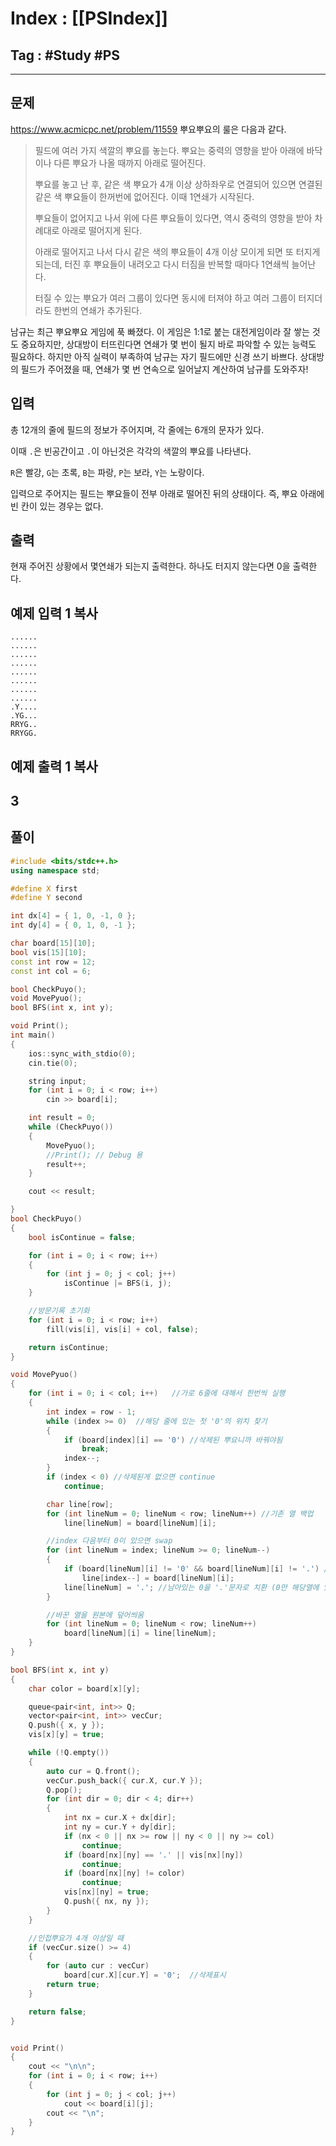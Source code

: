 # Index : [[PSIndex]]
## Tag : #Study #PS
---

## 문제
https://www.acmicpc.net/problem/11559
뿌요뿌요의 룰은 다음과 같다.

> 필드에 여러 가지 색깔의 뿌요를 놓는다. 뿌요는 중력의 영향을 받아 아래에 바닥이나 다른 뿌요가 나올 때까지 아래로 떨어진다.
> 
> 뿌요를 놓고 난 후, 같은 색 뿌요가 4개 이상 상하좌우로 연결되어 있으면 연결된 같은 색 뿌요들이 한꺼번에 없어진다. 이때 1연쇄가 시작된다.
> 
> 뿌요들이 없어지고 나서 위에 다른 뿌요들이 있다면, 역시 중력의 영향을 받아 차례대로 아래로 떨어지게 된다.
> 
> 아래로 떨어지고 나서 다시 같은 색의 뿌요들이 4개 이상 모이게 되면 또 터지게 되는데, 터진 후 뿌요들이 내려오고 다시 터짐을 반복할 때마다 1연쇄씩 늘어난다.
> 
> 터질 수 있는 뿌요가 여러 그룹이 있다면 동시에 터져야 하고 여러 그룹이 터지더라도 한번의 연쇄가 추가된다.

남규는 최근 뿌요뿌요 게임에 푹 빠졌다. 이 게임은 1:1로 붙는 대전게임이라 잘 쌓는 것도 중요하지만, 상대방이 터뜨린다면 연쇄가 몇 번이 될지 바로 파악할 수 있는 능력도 필요하다. 하지만 아직 실력이 부족하여 남규는 자기 필드에만 신경 쓰기 바쁘다. 상대방의 필드가 주어졌을 때, 연쇄가 몇 번 연속으로 일어날지 계산하여 남규를 도와주자!

## 입력

총 12개의 줄에 필드의 정보가 주어지며, 각 줄에는 6개의 문자가 있다.

이때 `.`은 빈공간이고 `.`이 아닌것은 각각의 색깔의 뿌요를 나타낸다.

`R`은 빨강, `G`는 초록, `B`는 파랑, `P`는 보라, `Y`는 노랑이다.

입력으로 주어지는 필드는 뿌요들이 전부 아래로 떨어진 뒤의 상태이다. 즉, 뿌요 아래에 빈 칸이 있는 경우는 없다.

## 출력

현재 주어진 상황에서 몇연쇄가 되는지 출력한다. 하나도 터지지 않는다면 0을 출력한다.

## 예제 입력 1 복사

```
......
......
......
......
......
......
......
......
.Y....
.YG...
RRYG..
RRYGG.
```

## 예제 출력 1 복사

3
   
---
## 풀이
```cpp
#include <bits/stdc++.h>
using namespace std;

#define X first
#define Y second

int dx[4] = { 1, 0, -1, 0 };
int dy[4] = { 0, 1, 0, -1 };

char board[15][10];
bool vis[15][10];
const int row = 12;
const int col = 6;

bool CheckPuyo();
void MovePyuo();
bool BFS(int x, int y);

void Print();
int main()
{
	ios::sync_with_stdio(0);
	cin.tie(0);

	string input;
	for (int i = 0; i < row; i++)
		cin >> board[i];

	int result = 0;
	while (CheckPuyo())
	{
		MovePyuo();
		//Print(); // Debug 용
		result++;
	}

	cout << result;

}
bool CheckPuyo()
{
	bool isContinue = false;

	for (int i = 0; i < row; i++)
	{
		for (int j = 0; j < col; j++)
			isContinue |= BFS(i, j);
	}

	//방문기록 초기화
	for (int i = 0; i < row; i++)
		fill(vis[i], vis[i] + col, false);

	return isContinue;
}

void MovePyuo()
{
	for (int i = 0; i < col; i++)	//가로 6줄에 대해서 한번씩 실행
	{
		int index = row - 1;
		while (index >= 0)	//해당 줄에 있는 첫 '0'의 위치 찾기
		{
			if (board[index][i] == '0') //삭제된 뿌요니까 바꿔야됨
				break;
			index--;
		}
		if (index < 0) //삭제된게 없으면 continue
			continue;

		char line[row];
		for (int lineNum = 0; lineNum < row; lineNum++)	//기존 열 백업
			line[lineNum] = board[lineNum][i];

		//index 다음부터 0이 있으면 swap
		for (int lineNum = index; lineNum >= 0; lineNum--)
		{
			if (board[lineNum][i] != '0' && board[lineNum][i] != '.') //일반 뿌요와 삭제된 뿌요 위치교환
				line[index--] = board[lineNum][i];
			line[lineNum] = '.'; //남아있는 0을 '.'문자로 치환 (0만 해당열에 있을 경우)
		}

		//바꾼 열을 원본에 덮어씌움
		for (int lineNum = 0; lineNum < row; lineNum++)
			board[lineNum][i] = line[lineNum];
	}
}

bool BFS(int x, int y)
{
	char color = board[x][y];

	queue<pair<int, int>> Q;
	vector<pair<int, int>> vecCur;
	Q.push({ x, y });
	vis[x][y] = true;

	while (!Q.empty())
	{
		auto cur = Q.front();
		vecCur.push_back({ cur.X, cur.Y });
		Q.pop();
		for (int dir = 0; dir < 4; dir++)
		{
			int nx = cur.X + dx[dir];
			int ny = cur.Y + dy[dir];
			if (nx < 0 || nx >= row || ny < 0 || ny >= col)
				continue;
			if (board[nx][ny] == '.' || vis[nx][ny])
				continue;
			if (board[nx][ny] != color)
				continue;
			vis[nx][ny] = true;
			Q.push({ nx, ny });
		}
	}

	//인접뿌요가 4개 이상일 때
	if (vecCur.size() >= 4)
	{
		for (auto cur : vecCur)
			board[cur.X][cur.Y] = '0';	//삭제표시
		return true;
	}

	return false;
}


void Print()
{
	cout << "\n\n";
	for (int i = 0; i < row; i++)
	{
		for (int j = 0; j < col; j++)
			cout << board[i][j];
		cout << "\n";
	}
}

```